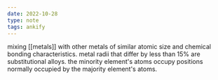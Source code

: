 ```yaml
---
date: 2022-10-28
type: note
tags: ankify
---
```


mixing [[metals]] with other metals of similar atomic size and chemical bonding characteristics. metal radii that differ by less than 15% are substitutional alloys. the minority element's atoms occupy positions normally occupied by the majority element's atoms.
